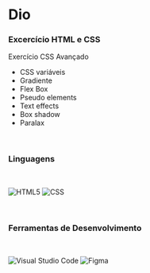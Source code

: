 <html>
<head></head>
<body>

# Dio

### Excercício HTML e CSS

<p>Exercício CSS Avançado</p>

<ul>
<li>CSS variáveis</li>
<li>Gradiente</li>
<li>Flex Box</li>
<li>Pseudo elements</li>
<li>Text effects</li>
<li>Box shadow</li>
<li>Paralax</li>
</ul>

<br>

### Linguagens

<br>

  ![HTML5](https://img.shields.io/badge/-HTML5-333333?style=flat&logo=HTML5)
  ![CSS](https://img.shields.io/badge/-CSS-333333?style=flat&logo=CSS3&logoColor=1572B6)
  <!-- ![React](https://img.shields.io/badge/-React-333333?style=flat&logo=react)
  ![MySQL](https://img.shields.io/badge/-MySQL-333333?style=flat&logo=mysql) -->

 <br/>
 
### Ferramentas de Desenvolvimento

<br>

  ![Visual Studio Code](https://img.shields.io/badge/-Visual%20Studio%20Code-333333?style=flat&logo=visual-studio-code&logoColor=007ACC)
  ![Figma](https://img.shields.io/badge/-Figma-333333?style=flat&logo=figma&logoColor=007ACC)



<body>
</html>


